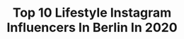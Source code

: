 ---
title: Top 10 Lifestyle Instagram Influencers In Berlin In 2020
description: >-
  Find top lifestyle Instagram influencers in Berlin in 2020. Most popular hashtags: #berlin #ootd #fitness #fashion.
platform: Instagram
profiles:
  - username: "aboudi.86"
    fullname: >-
      ABOUDI
    location: "Germany"
    followers: 102663
    engagement: 530
    commentsToLikes: 0.020667
    id: ck6tr14wbw7k20j71hv9j0pnw
    verified: false
    hashtags: "#smile, #me, #besafe, #socialdistancing"
  - username: "reneoliverofficial"
    fullname: >-
      FOOD | PODCAST | UNSINN
    location: "Germany"
    followers: 9416
    engagement: 499
    commentsToLikes: 0.087188
    id: ck55oiyef8g260i111fkrri1c
    verified: false
    hashtags: "#freunde, #chillen, #haushalt, #dragrace"
  - username: "annemarie_eilfeld"
    fullname: >-
      ᗩᑎᑎEᗰᗩᖇIE EIᒪᖴEᒪᗪ
    location: "Germany"
    followers: 24542
    engagement: 373
    commentsToLikes: 0.070590
    id: ck5hp6xzrquvy0i1190qi8omt
    verified: false
    hashtags: "#anzeigewegenmarkierung, #roses, #relax, #instalike"
  - username: "loulanie1"
    fullname: >-
      Janine
    location: "Germany"
    followers: 19573
    engagement: 226
    commentsToLikes: 0.029480
    id: ck14lbqrntuzh0i19spuaph6y
    verified: false
    hashtags: "#museumsinsel, #mexicanfood, #fashionblogger, #outfitinspiration"
  - username: "anne_theke_"
    fullname: >-
      Anne Theke (Jungmann)
    location: "Germany"
    followers: 49006
    engagement: 236
    commentsToLikes: 0.035787
    id: ck5zpk8u2st210i146spodnzj
    verified: false
    hashtags: "#coachinglife, #annetheke, #3minplank, #coronalife"
  - username: "sewingdoc"
    fullname: >-
      Julia
    location: "Germany"
    followers: 15022
    engagement: 189
    commentsToLikes: 0.037583
    id: ck135d1ch0uv20i1997o3t6on
    verified: false
    hashtags: "#unsplash, #grid, #style, #instablogger"
  - username: "__rinachen"
    fullname: >-
      R I N A
    location: "Germany"
    followers: 48733
    engagement: 206
    commentsToLikes: 0.175435
    id: ck6tpjelfk78k0j71x19ctes4
    verified: false
    hashtags: "#birthdaygirl, #happybirthdaytome, #thursday, #chiquelle"
  - username: "kim_berlin_official"
    fullname: >-
      Kim T.
    location: "Germany"
    followers: 78682
    engagement: 1073
    commentsToLikes: 0.007972
    id: ck15u3b7vl7y90i19nyqhf4gn
    verified: false
    hashtags: "#funwithfriends, #workworkwork, #herbstmood, #autumn"
  - username: "patrickfabianofficial"
    fullname: >-
      Patrick Fabian Instagram
    location: "Germany"
    followers: 284551
    engagement: 367
    commentsToLikes: 0.012093
    id: ck13c3px5ygzo0i19g0nqp451
    verified: true
    hashtags: "#temperature, #blueeyes, #reisen, #happylife"
  - username: "nadine.kln"
    fullname: >-
      NADINE KLEIN
    location: "Germany"
    followers: 458304
    engagement: 492
    commentsToLikes: 0.005734
    id: ck0u9gt8c9rwp0i19o24iyizt
    verified: true
    hashtags: "#outfit, #makeup, #nakdfashion, #comingsoon"
---
